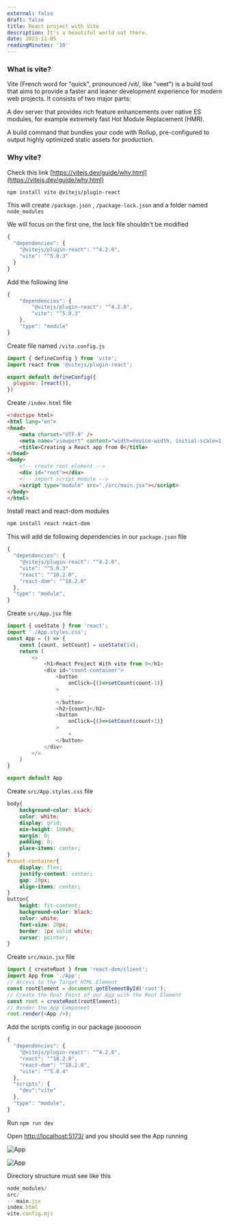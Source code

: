 ```yaml
---
external: false
draft: false
title: React project with Vite
description: It's a beautiful world out there.
date: 2023-11-05
readingMinutes: '10'
---
```


### What is vite?

Vite (French word for "quick", pronounced /vit/, like "veet") is a build tool that aims to provide a faster and leaner development experience for modern web projects. It consists of two major parts:

A dev server that provides rich feature enhancements over native ES modules, for example extremely fast Hot Module Replacement (HMR).

A build command that bundles your code with Rollup, pre-configured to output highly optimized static assets for production.


### Why vite?

Check this link [https://vitejs.dev/guide/why.html](https://vitejs.dev/guide/why.html)

```bash
npm install vite @vitejs/plugin-react
```
This will create `/package.json` , `/package-lock.json` and a folder named `node_modules`  

We will focus on the first one, the lock file shouldn't be modified


```js
{
  "dependencies": {
    "@vitejs/plugin-react": "^4.2.0",    
    "vite": "^5.0.3"
  }
}
```

Add the following line

```js
{
    "dependencies": {
        "@vitejs/plugin-react": "^4.2.0",    
        "vite": "^5.0.3"
    },
    "type": "module"
}
```

Create file named `/vite.config.js`

```js
import { defineConfig } from 'vite';
import react from '@vitejs/plugin-react';

export default defineConfig({
  plugins: [react()],
})

```

Create `/index.html` file
```html
<!doctype html>
<html lang="en">
<head>
    <meta charset="UTF-8" />
    <meta name="viewport" content="width=device-width, initial-scale=1.0" />
    <title>Creating a React app from 0</title>
</head>
<body>
    <!-- create root element -->
    <div id="root"></div>
    <!-- import script module -->
    <script type="module" src="./src/main.jsx"></script>
</body>
</html>
```
Install react and react-dom modules

```bash
npm install react react-dom
```
This will add de following dependencies in our `package.json` file

```js
{
  "dependencies": {
    "@vitejs/plugin-react": "^4.2.0",
    "vite": "^5.0.3"
    "react": "^18.2.0",
    "react-dom": "^18.2.0"
  },
  "type": "module",
}
```
Create `src/App.jsx` file
```js
import { useState } from 'react';
import './App.styles.css';
const App = () => {
    const [count, setCount] = useState(14);
    return (
        <>
            <h1>React Project With vite from 0</h1>
            <div id="count-container">
                <button                    
                    onClick={()=>setCount(count-1)}
                >
                    -
                </button>
                <h2>{count}</h2>
                <button                    
                    onClick={()=>setCount(count+1)}
                >
                    +
                </button>
            </div>
        </>
    )
}

export default App

```
Create `src/App.styles.css` file

```css
body{
    background-color: black;
    color: white;
    display: grid;
    min-height: 100vh;
    margin: 0;
    padding: 0;
    place-items: center;    
}
#count-container{
    display: flex;
    justify-content: center;
    gap: 20px;
    align-items: center;
}
button{
    height: fit-content;
    background-color: black;
    color: white;
    font-size: 20px;
    border: 1px solid white;
    cursor: pointer;
}
```

Create `src/main.jsx` file


```js
import { createRoot } from 'react-dom/client';
import App from './App';
// Access to the Target HTML Element 
const rootElement = document.getElementById('root');
// Create the Root Point of our App with the Root Element
const root = createRoot(rootElement);
// Render the App Component
root.render(<App />);

```

Add the scripts config in our package jsooooon

```js
{
  "dependencies": {
    "@vitejs/plugin-react": "^4.2.0",
    "react": "^18.2.0",
    "react-dom": "^18.2.0",
    "vite": "^5.0.4"
  },
  "scripts": {
    "dev":"vite"
  },
  "type": "module",
}

```


Run `npm run dev`

Open [http://localhost:5173/](http://localhost:5173/) and you should see the App running

![App](/images/react-app-from-0-1.png)

![App](/images/react-app-from-0-2.png)

Directory structure must see like this


```js
node_modules/
src/
---main.jsx
index.html
vite.config.mjs
```